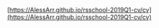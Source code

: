 [https://AlessArr.github.io/rsschool-2019Q1-cv/cv](https://AlessArr.github.io/rsschool-2019Q1-cv/cv)